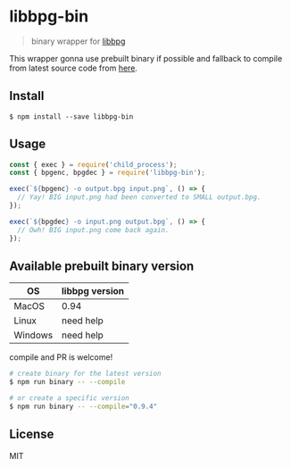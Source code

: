 # libbpg-bin

> binary wrapper for [libbpg](http://bellard.org/bpg/)

This wrapper gonna use prebuilt binary if possible and fallback to compile from latest source code from [here](https://github.com/mirrorer/libbpg).

## Install

```
$ npm install --save libbpg-bin
```


## Usage

```js
const { exec } = require('child_process');
const { bpgenc, bpgdec } = require('libbpg-bin');

exec(`${bpgenc} -o output.bpg input.png`, () => {
  // Yay! BIG input.png had been converted to SMALL output.bpg.
});

exec(`${bpgdec} -o input.png output.bpg`, () => {
  // Owh! BIG input.png come back again.
});
```

## Available prebuilt binary version

|OS|libbpg version|
|---|---|
|MacOS|0.94|
|Linux|need help|
|Windows|need help|

compile and PR is welcome!
```sh
# create binary for the latest version
$ npm run binary -- --compile 

# or create a specific version
$ npm run binary -- --compile="0.9.4"
```

## License

MIT